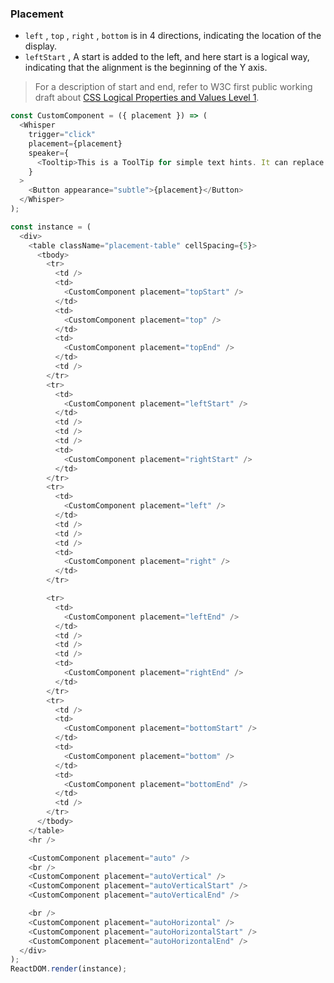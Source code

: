 ### Placement

- `left` , `top` , `right` , `bottom` is in 4 directions, indicating the location of the display.
- `leftStart` , A start is added to the left, and here start is a logical way, indicating that the alignment is the beginning of the Y axis.

> For a description of start and end, refer to W3C first public working draft about [CSS Logical Properties and Values Level 1](https://www.w3.org/TR/2017/WD-css-logical-1-20170518/).

<!--start-code-->

```js
const CustomComponent = ({ placement }) => (
  <Whisper
    trigger="click"
    placement={placement}
    speaker={
      <Tooltip>This is a ToolTip for simple text hints. It can replace the title property</Tooltip>
    }
  >
    <Button appearance="subtle">{placement}</Button>
  </Whisper>
);

const instance = (
  <div>
    <table className="placement-table" cellSpacing={5}>
      <tbody>
        <tr>
          <td />
          <td>
            <CustomComponent placement="topStart" />
          </td>
          <td>
            <CustomComponent placement="top" />
          </td>
          <td>
            <CustomComponent placement="topEnd" />
          </td>
          <td />
        </tr>
        <tr>
          <td>
            <CustomComponent placement="leftStart" />
          </td>
          <td />
          <td />
          <td />
          <td>
            <CustomComponent placement="rightStart" />
          </td>
        </tr>
        <tr>
          <td>
            <CustomComponent placement="left" />
          </td>
          <td />
          <td />
          <td />
          <td>
            <CustomComponent placement="right" />
          </td>
        </tr>

        <tr>
          <td>
            <CustomComponent placement="leftEnd" />
          </td>
          <td />
          <td />
          <td />
          <td>
            <CustomComponent placement="rightEnd" />
          </td>
        </tr>
        <tr>
          <td />
          <td>
            <CustomComponent placement="bottomStart" />
          </td>
          <td>
            <CustomComponent placement="bottom" />
          </td>
          <td>
            <CustomComponent placement="bottomEnd" />
          </td>
          <td />
        </tr>
      </tbody>
    </table>
    <hr />

    <CustomComponent placement="auto" />
    <br />
    <CustomComponent placement="autoVertical" />
    <CustomComponent placement="autoVerticalStart" />
    <CustomComponent placement="autoVerticalEnd" />

    <br />
    <CustomComponent placement="autoHorizontal" />
    <CustomComponent placement="autoHorizontalStart" />
    <CustomComponent placement="autoHorizontalEnd" />
  </div>
);
ReactDOM.render(instance);
```

<!--end-code-->
